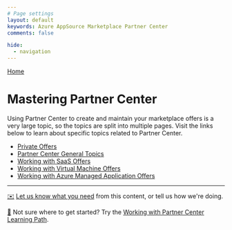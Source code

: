 ```yaml
---
# Page settings
layout: default
keywords: Azure AppSource Marketplace Partner Center
comments: false

hide:
  - navigation
---
```


[Home](../)

# Mastering Partner Center

Using Partner Center to create and maintain your marketplace offers is a very large topic, so the topics are split into multiple pages. Visit the links below to learn about specific topics related to Partner Center.

- [Private Offers](./private-offers.md)
- [Partner Center General Topics](./general.md)
- [Working with SaaS Offers](./saas.md)
- [Working with Virtual Machine Offers](./vm.md)
- [Working with Azure Managed Application Offers](./ama.md)

---

[✉️](https://forms.office.com/r/0gCrzhSMkw) [Let us know what you need](https://forms.office.com/r/0gCrzhSMkw) from this content, or tell us how we're doing.

[🚦](../learning-paths/partner-center.md) Not sure where to get started? Try the [Working with Partner Center Learning Path](../learning-paths/partner-center.md).